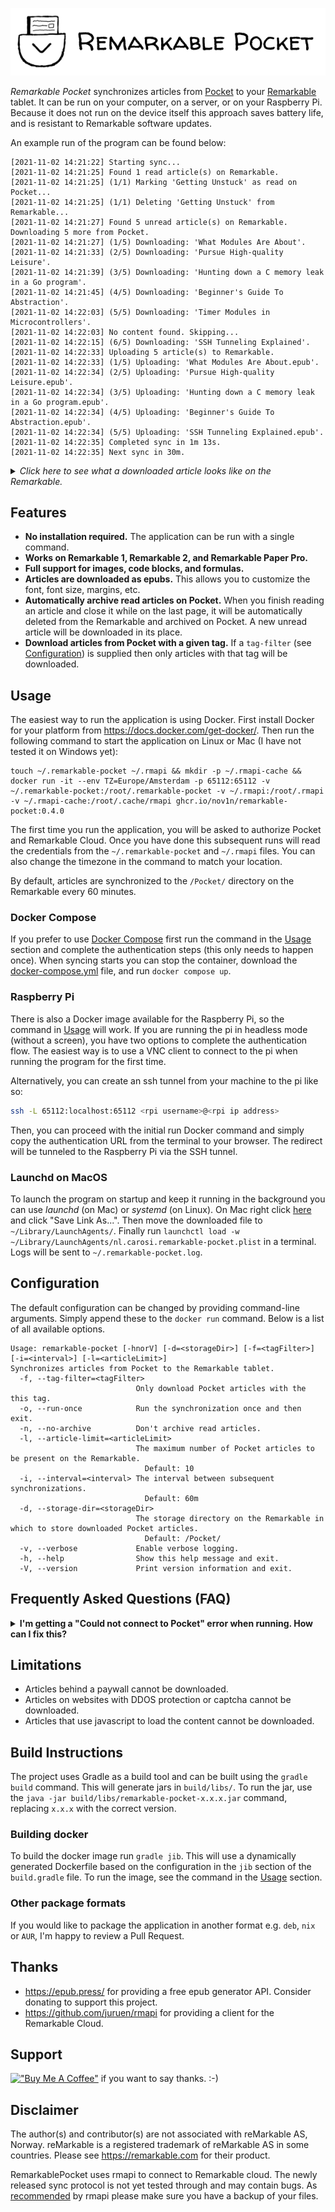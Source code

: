 ![Example article](assets/logo-title.png)

*Remarkable Pocket* synchronizes articles from [Pocket](https://getpocket.com) to
your [Remarkable](https://remarkable.com/) tablet. It can be run on your computer, on a server, or on your Raspberry Pi. Because it does not
run on the device itself this approach saves battery life, and is resistant to Remarkable software updates.

An example run of the program can be found below:

```
[2021-11-02 14:21:22] Starting sync...
[2021-11-02 14:21:25] Found 1 read article(s) on Remarkable.
[2021-11-02 14:21:25] (1/1) Marking 'Getting Unstuck' as read on Pocket...
[2021-11-02 14:21:25] (1/1) Deleting 'Getting Unstuck' from Remarkable...
[2021-11-02 14:21:27] Found 5 unread article(s) on Remarkable. Downloading 5 more from Pocket.
[2021-11-02 14:21:27] (1/5) Downloading: 'What Modules Are About'.
[2021-11-02 14:21:33] (2/5) Downloading: 'Pursue High-quality Leisure'.
[2021-11-02 14:21:39] (3/5) Downloading: 'Hunting down a C memory leak in a Go program'.
[2021-11-02 14:21:45] (4/5) Downloading: 'Beginner's Guide To Abstraction'.
[2021-11-02 14:22:03] (5/5) Downloading: 'Timer Modules in Microcontrollers'.
[2021-11-02 14:22:03] No content found. Skipping...
[2021-11-02 14:22:15] (6/5) Downloading: 'SSH Tunneling Explained'.
[2021-11-02 14:22:33] Uploading 5 article(s) to Remarkable.
[2021-11-02 14:22:33] (1/5) Uploading: 'What Modules Are About.epub'.
[2021-11-02 14:22:34] (2/5) Uploading: 'Pursue High-quality Leisure.epub'.
[2021-11-02 14:22:34] (3/5) Uploading: 'Hunting down a C memory leak in a Go program.epub'.
[2021-11-02 14:22:34] (4/5) Uploading: 'Beginner's Guide To Abstraction.epub'.
[2021-11-02 14:22:34] (5/5) Uploading: 'SSH Tunneling Explained.epub'.
[2021-11-02 14:22:35] Completed sync in 1m 13s.
[2021-11-02 14:22:35] Next sync in 30m.
```

<details><summary><i>Click here to see what a downloaded article looks like on the Remarkable.</i></summary>
<img src="assets/article-small.jpg" alt="An example article on the Remarkable.">
</details>

## Features

- **No installation required.** The application can be run with a single command.
- **Works on Remarkable 1, Remarkable 2, and Remarkable Paper Pro.**
- **Full support for images, code blocks, and formulas.**
- **Articles are downloaded as epubs.** This allows you to customize the font, font size, margins, etc.
- **Automatically archive read articles on Pocket.** When you finish reading an article and close it while on the last
  page, it will be automatically deleted from the Remarkable and archived on Pocket. A new unread article will be
  downloaded in its place.
- **Download articles from Pocket with a given tag.** If a `tag-filter` (see [Configuration](#configuration)) is
  supplied then only articles with that tag will be downloaded.

## Usage

The easiest way to run the application is using Docker. First install Docker for your platform
from https://docs.docker.com/get-docker/. Then run the following command to start the application on Linux or Mac (I
have not tested it on Windows yet):

```
touch ~/.remarkable-pocket ~/.rmapi && mkdir -p ~/.rmapi-cache && docker run -it --env TZ=Europe/Amsterdam -p 65112:65112 -v ~/.remarkable-pocket:/root/.remarkable-pocket -v ~/.rmapi:/root/.rmapi -v ~/.rmapi-cache:/root/.cache/rmapi ghcr.io/nov1n/remarkable-pocket:0.4.0
```

The first time you run the application, you will be asked to authorize Pocket and Remarkable Cloud. Once you have done
this subsequent runs will read the credentials from the `~/.remarkable-pocket` and `~/.rmapi` files. You can also change
the timezone in the command to match your location.

By default, articles are synchronized to the `/Pocket/` directory on the Remarkable every 60 minutes.

### Docker Compose

If you prefer to use [Docker Compose](https://docs.docker.com/compose/) first run the command in the [Usage](#usage) section and complete the authentication steps (this only needs to happen once). When syncing starts you can stop the container, download the [docker-compose.yml](docker-compose.yml) file, and run `docker compose up`.

### Raspberry Pi

There is also a Docker image available for the Raspberry Pi, so the command in [Usage](#usage) will work. If you are running the pi in headless mode (without a screen), you have two options to complete the authentication flow. The easiest way is to use a VNC client to connect to the pi when running the program for the first time. 

Alternatively, you can create an ssh tunnel from your machine to the pi like so:
```bash
ssh -L 65112:localhost:65112 <rpi username>@<rpi ip address>
```
Then, you can proceed with the initial run Docker command and simply copy the authentication URL from the terminal to your browser. The redirect will be tunneled to the Raspberry Pi via the SSH tunnel.

### Launchd on MacOS
To launch the program on startup and keep it running in the background you can use *launchd* (on Mac)
or *systemd* (on Linux). On Mac right click [here](https://raw.githubusercontent.com/nov1n/RemarkablePocket/main/nl.carosi.remarkable-pocket.plist) and click "Save Link As...". Then move the downloaded file to `~/Library/LaunchAgents/`. Finally run `launchctl load -w ~/Library/LaunchAgents/nl.carosi.remarkable-pocket.plist` in a terminal. Logs will be sent to `~/.remarkable-pocket.log`.

## Configuration

The default configuration can be changed by providing command-line arguments. Simply append these to the `docker run`
command. Below is a list of all available options.

```
Usage: remarkable-pocket [-hnorV] [-d=<storageDir>] [-f=<tagFilter>] [-i=<interval>] [-l=<articleLimit>]
Synchronizes articles from Pocket to the Remarkable tablet.
  -f, --tag-filter=<tagFilter>
                            Only download Pocket articles with the this tag.
  -o, --run-once            Run the synchronization once and then exit.
  -n, --no-archive          Don't archive read articles.
  -l, --article-limit=<articleLimit>
                            The maximum number of Pocket articles to be present on the Remarkable.
                              Default: 10
  -i, --interval=<interval> The interval between subsequent synchronizations.
                              Default: 60m
  -d, --storage-dir=<storageDir>
                            The storage directory on the Remarkable in which to store downloaded Pocket articles.
                              Default: /Pocket/
  -v, --verbose             Enable verbose logging.
  -h, --help                Show this help message and exit.
  -V, --version             Print version information and exit.

```

## Frequently Asked Questions (FAQ)

<details>
<summary><b>I'm getting a "Could not connect to Pocket" error when running. How can I fix this?</b></summary>

This error typically occurs due to outdated or corrupted cache files. To resolve this issue:

1. Open a terminal
2. Run the following command:
```
rm -rf ~/.remarkable-pocket ~/.rmapi ~/.rmapi-cache
```
3. Try running the application again

This command removes the cache directories, allowing the application to create fresh connections.
</details>

## Limitations

- Articles behind a paywall cannot be downloaded.
- Articles on websites with DDOS protection or captcha cannot be downloaded.
- Articles that use javascript to load the content cannot be downloaded.

## Build Instructions

The project uses Gradle as a build tool and can be built using the `gradle build` command. This will generate jars
in `build/libs/`. To run the jar, use the `java -jar build/libs/remarkable-pocket-x.x.x.jar` command, replacing `x.x.x`
with the correct version.

### Building docker

To build the docker image run `gradle jib`. This will use a dynamically generated Dockerfile based on the configuration
in the `jib` section of the `build.gradle` file. To run the image, see the command in the [Usage](#usage) section.

### Other package formats

If you would like to package the application in another format e.g. `deb`, `nix` or `AUR`, I'm happy to review a Pull
Request.

## Thanks

- https://epub.press/ for providing a free epub generator API. Consider donating to support this project.
- https://github.com/juruen/rmapi for providing a client for the Remarkable Cloud.

## Support

[!["Buy Me A Coffee"](https://www.buymeacoffee.com/assets/img/custom_images/orange_img.png)](https://www.buymeacoffee.com/nov1n)
if you want to say thanks. :-)

## Disclaimer
The author(s) and contributor(s) are not associated with reMarkable AS, Norway. reMarkable is a registered trademark of
reMarkable AS in some countries. Please see https://remarkable.com for their product.

RemarkablePocket uses rmapi to connect to Remarkable cloud. The newly released sync protocol is not yet tested through
and may contain bugs.
As [recommended](https://github.com/juruen/rmapi#warning-experimental-support-for-the-new-sync-protocol) by rmapi please
make sure you have a backup of your files.
